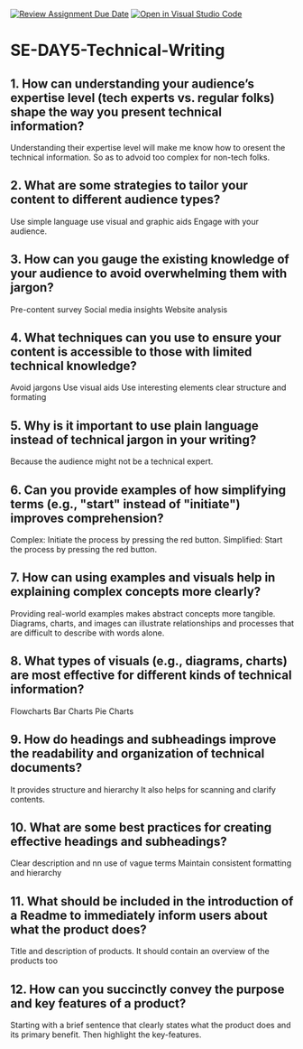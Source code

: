[![Review Assignment Due Date](https://classroom.github.com/assets/deadline-readme-button-22041afd0340ce965d47ae6ef1cefeee28c7c493a6346c4f15d667ab976d596c.svg)](https://classroom.github.com/a/zsAR-pyY)
[![Open in Visual Studio Code](https://classroom.github.com/assets/open-in-vscode-2e0aaae1b6195c2367325f4f02e2d04e9abb55f0b24a779b69b11b9e10269abc.svg)](https://classroom.github.com/online_ide?assignment_repo_id=15747251&assignment_repo_type=AssignmentRepo)
# SE-DAY5-Technical-Writing
## 1. How can understanding your audience’s expertise level (tech experts vs. regular folks) shape the way you present technical information?
Understanding their expertise level will make me know how to oresent the technical information. So as to advoid too complex for non-tech folks.

## 2. What are some strategies to tailor your content to different audience types?
Use simple language
use visual and graphic aids
Engage with your audience.


## 3. How can you gauge the existing knowledge of your audience to avoid overwhelming them with jargon?

Pre-content survey
Social media insights
Website analysis

## 4. What techniques can you use to ensure your content is accessible to those with limited technical knowledge?

Avoid jargons
Use visual aids
Use interesting elements
clear structure and formating



## 5. Why is it important to use plain language instead of technical jargon in your writing?
Because the audience might not be a technical expert.

## 6. Can you provide examples of how simplifying terms (e.g., "start" instead of "initiate") improves comprehension?

Complex: Initiate the process by pressing the red button.
Simplified: Start the process by pressing the red button.

## 7. How can using examples and visuals help in explaining complex concepts more clearly?

Providing real-world examples makes abstract concepts more tangible. Diagrams, charts, and images can illustrate relationships and processes that are difficult to describe with words alone.

## 8. What types of visuals (e.g., diagrams, charts) are most effective for different kinds of technical information?

Flowcharts
Bar Charts
Pie Charts


## 9. How do headings and subheadings improve the readability and organization of technical documents?

It provides structure and hierarchy
It also helps for scanning and clarify contents.

## 10. What are some best practices for creating effective headings and subheadings?

Clear description and nn use of vague terms 
Maintain consistent formatting and hierarchy

## 11. What should be included in the introduction of a Readme to immediately inform users about what the product does?

Title and description of products. It should contain an overview of the products too

## 12. How can you succinctly convey the purpose and key features of a product?

Starting with a brief sentence that clearly states what the product does and its primary benefit. Then highlight the key-features.

